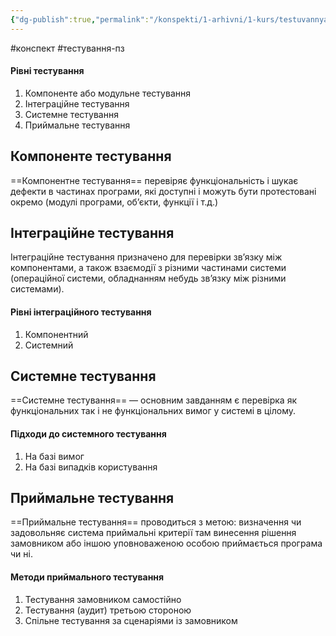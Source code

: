 ```yaml
---
{"dg-publish":true,"permalink":"/konspekti/1-arhivni/1-kurs/testuvannya-pz/5-rivni-testuvannya/"}
---
```

#конспект #тестування-пз

#### Рівні тестування
1. Компоненте або модульне тестування
2. Інтеграційне тестування
3. Системне тестування
4. Приймальне тестування

## Компоненте тестування
==Компонентне тестування== перевіряє функціональність і шукає дефекти в частинах програми, які доступні і можуть бути протестовані окремо (модулі програми, об’єкти, функції і т.д.)

## Інтеграційне тестування
Інтеграційне тестування призначено для перевірки зв’язку між компонентами, а також взаємодії з різними частинами системи (операційної системи, обладнанням небудь зв’язку між різними системами).

#### Рівні інтеграційного тестування
1. Компонентний
2. Системний

## Системне тестування
==Системне тестування== — основним завданням є перевірка як функціональних так і не функціональних вимог у системі в цілому.

#### Підходи до системного тестування
1. На базі вимог
2. На базі випадків користування

## Приймальне тестування
==Приймальне тестування== проводиться з метою: визначення чи задовольняє система приймальні критерії там винесення рішення замовником або іншою уповноваженою особою приймається програма чи ні.

#### Методи приймального тестування
1. Тестування замовником самостійно
2. Тестування (аудит) третьою стороною
3. Спільне тестування за сценаріями із замовником